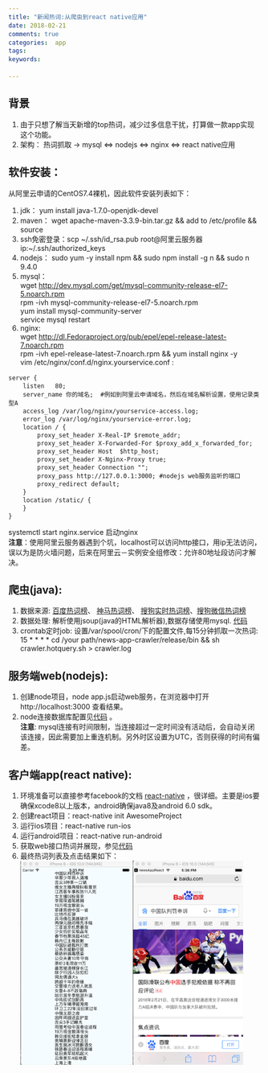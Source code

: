 ```yaml
---
title: "新闻热词:从爬虫到react native应用"
date: 2018-02-21
comments: true
categories:  app
tags:
keywords:

---
```


## 背景
1. 由于只想了解当天新增的top热词，减少过多信息干扰，打算做一款app实现这个功能。
2. 架构： 热词抓取 -> mysql <=> nodejs <=> nginx <=> react native应用  

## 软件安装：
从阿里云申请的CentOS7.4裸机，因此软件安装列表如下：
1. jdk： yum install java-1.7.0-openjdk-devel
2. maven：  wget apache-maven-3.3.9-bin.tar.gz && add to /etc/profile && source  
3. ssh免密登录：scp ~/.ssh/id_rsa.pub root@阿里云服务器ip:~/.ssh/authorized_keys
4. nodejs：  sudo yum -y install npm && sudo npm install -g n && sudo n 9.4.0
5. mysql：  
  wget http://dev.mysql.com/get/mysql-community-release-el7-5.noarch.rpm  
  rpm -ivh mysql-community-release-el7-5.noarch.rpm  
  yum install mysql-community-server  
  service mysql restart
6. nginx:  
  wget http://dl.Fedoraproject.org/pub/epel/epel-release-latest-7.noarch.rpm   
  rpm -ivh epel-release-latest-7.noarch.rpm  && yum install nginx -y  
  vim /etc/nginx/conf.d/nginx.yourservice.conf :  
  ```
  server {
      listen   80;
      server_name 你的域名;  #例如到阿里云申请域名，然后在域名解析设置，使用记录类型A
      access_log /var/log/nginx/yourservice-access.log;
      error_log /var/log/nginx/yourservice-error.log;
      location / {
          proxy_set_header X-Real-IP $remote_addr;
          proxy_set_header X-Forwarded-For $proxy_add_x_forwarded_for;
          proxy_set_header Host  $http_host;
          proxy_set_header X-Nginx-Proxy true;
          proxy_set_header Connection "";
          proxy_pass http://127.0.0.1:3000; #nodejs web服务监听的端口
          proxy_redirect default;
      }
      location /static/ {
      }
  }
  ```
  systemctl start nginx.service 启动nginx  
  **注意**：使用阿里云服务器遇到个坑，localhost可以访问http接口，用ip无法访问，误以为是防火墙问题，后来在阿里云－实例安全组修改：允许80地址段访问才解决。


## 爬虫(java):
1. 数据来源: [百度热词榜](http://top.baidu.com/category?c=513&fr=topbuzz_b344_c513)、 [神马热词榜](http://api.m.sm.cn/rest?method=tools.hot&source=home&start=1)、
[搜狗实时热词榜](http://top.sogou.com/hot/shishi_1.html)、[搜狗微信热词榜](http://weixin.sogou.com/)
2. 数据处理: 解析使用jsoup(java的HTML解析器),数据存储使用mysql. [代码](https://github.com/lihonghong/news-app/tree/master/news-app-crawler)
3. crontab定时job: 设置/var/spool/cron/下的配置文件,每15分钟抓取一次热词:   
15 * * * * cd /your path/news-app-crawler/release/bin && sh crawler.hotquery.sh  > crawler.log

## 服务端web(nodejs):
1. 创建node项目，node app.js启动web服务，在浏览器中打开 http://localhost:3000 查看结果。
2. node连接数据库配置见[代码](https://github.com/lihonghong/news-app/blob/master/news-app-web/routes/database.js) 。   
**注意**:
mysql连接有时间限制，当连接超过一定时间没有活动后，会自动关闭该连接，因此需要加上重连机制。另外时区设置为UTC，否则获得的时间有偏差。

## 客户端app(react native):
1. 环境准备可以直接参考facebook的文档 [react-native](https://facebook.github.io/react-native/docs/getting-started.html) ，很详细。主要是ios要确保xcode8以上版本，android确保java8及android 6.0 sdk。  
2. 创建react项目：react-native init AwesomeProject  
3. 运行ios项目：react-native run-ios  
4. 运行android项目：react-native run-android
5. 获取web接口热词并展现，参见[代码](https://github.com/lihonghong/news-app/blob/master/newsAppReact/App.js)
6. 最终热词列表及点击结果如下：  
<img src="/images/png/hotquery.list.png" width="220" />  <img src="/images/png/hotquery.search.png" width="220"/>
